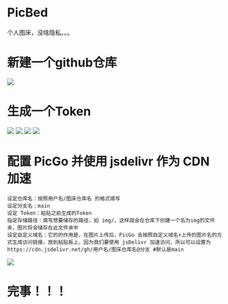 # PicBed
个人图床，没啥隐私。。。
# 新建一个github仓库
![](https://cdn.jsdelivr.net/gh/aProfessor23/PicBed@main/img/202203122108527.png)
# 生成一个Token
![](https://cdn.jsdelivr.net/gh/aProfessor23/PicBed@main/img/202203122110499.png)
![](https://cdn.jsdelivr.net/gh/aProfessor23/PicBed@main/img/202203122112561.png)
![](https://cdn.jsdelivr.net/gh/aProfessor23/PicBed@main/img/202203122116356.png)
![](https://cdn.jsdelivr.net/gh/aProfessor23/PicBed@main/img/202203122119353.png)
# 配置 PicGo 并使用 jsdelivr 作为 CDN 加速
```
设定仓库名：按照用户名/图床仓库名 的格式填写
设定分支名：main
设定 Token：粘贴之前生成的Token
指定存储路径：填写想要储存的路径，如 img/，这样就会在仓库下创建一个名为img的文件夹，图片将会储存在此文件夹中
设定自定义域名：它的的作用是，在图片上传后，PicGo 会按照自定义域名+上传的图片名的方式生成访问链接，放到粘贴板上，因为我们要使用 jsDelivr 加速访问，所以可以设置为https://cdn.jsdelivr.net/gh/用户名/图床仓库名@分支 #默认是main
```
![](https://cdn.jsdelivr.net/gh/aProfessor23/PicBed@main/img/202203122127330.png)
# 完事！！！
